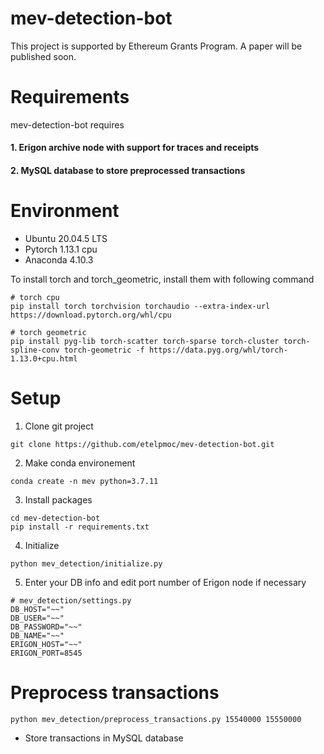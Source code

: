 # mev-detection-bot

This project is supported by Ethereum Grants Program. A paper will be published soon.

# Requirements

mev-detection-bot requires

#### 1. Erigon archive node with support for traces and receipts

#### 2. MySQL database to store preprocessed transactions

# Environment
- Ubuntu 20.04.5 LTS
- Pytorch 1.13.1 cpu
- Anaconda 4.10.3

To install torch and torch_geometric, install them with following command
```
# torch cpu
pip install torch torchvision torchaudio --extra-index-url https://download.pytorch.org/whl/cpu

# torch geometric
pip install pyg-lib torch-scatter torch-sparse torch-cluster torch-spline-conv torch-geometric -f https://data.pyg.org/whl/torch-1.13.0+cpu.html

```


# Setup

1. Clone git project
```
git clone https://github.com/etelpmoc/mev-detection-bot.git
```

2. Make conda environement
```
conda create -n mev python=3.7.11
```

3. Install packages
```
cd mev-detection-bot
pip install -r requirements.txt
```

4. Initialize
```
python mev_detection/initialize.py
```

5. Enter your DB info and edit port number of Erigon node if necessary 
```
# mev_detection/settings.py
DB_HOST="~~"
DB_USER="~~"
DB_PASSWORD="~~"
DB_NAME="~~"
ERIGON_HOST="~~"
ERIGON_PORT=8545
```

# Preprocess transactions
```
python mev_detection/preprocess_transactions.py 15540000 15550000
```
- Store transactions in MySQL database



